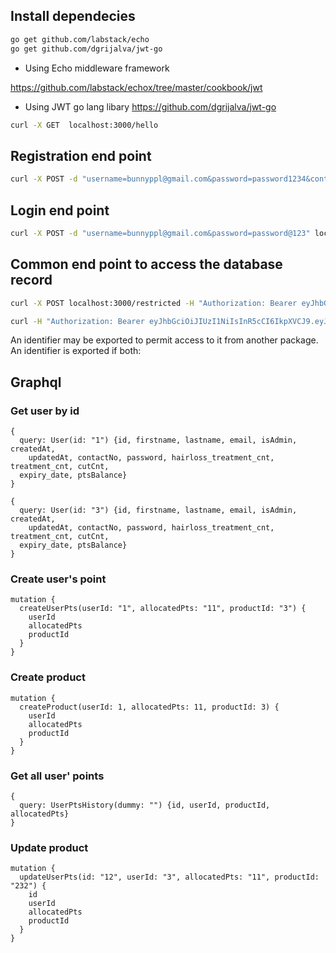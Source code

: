 ## Install dependecies

```bash
go get github.com/labstack/echo
go get github.com/dgrijalva/jwt-go
```

* Using Echo middleware framework

https://github.com/labstack/echox/tree/master/cookbook/jwt

* Using JWT go lang libary
https://github.com/dgrijalva/jwt-go

```bash
curl -X GET  localhost:3000/hello
```


## Registration end point
```bash
curl -X POST -d "username=bunnyppl@gmail.com&password=password1234&contactNo=12345678" localhost:3000/register -H "Content-Type: application/x-www-form-urlencoded"
```

## Login end point
```bash
curl -X POST -d "username=bunnyppl@gmail.com&password=password@123" localhost:3000/login -H "Content-Type: application/x-www-form-urlencoded"
```


## Common end point to access the database record
```bash
curl -X POST localhost:3000/restricted -H "Authorization: Bearer eyJhbGciOiJIUzI1NiIsInR5cCI6IkpXVCJ9.eyJhZG1pbiI6dHJ1ZSwiZXhwIjoxNTQyNTI4MTMyLCJuYW1lIjoiYnVubnlwcGxAZ21haWwuY29tIn0.K0NOmo2uEd10iKkhEy16gbPfZVfkT9KPLGVyXf7bkm4"
```

```bash
curl -H "Authorization: Bearer eyJhbGciOiJIUzI1NiIsInR5cCI6IkpXVCJ9.eyJhZG1pbiI6dHJ1ZSwiZXhwIjoxNTQyNTI4MTMyLCJuYW1lIjoiYnVubnlwcGxAZ21haWwuY29tIn0.K0NOmo2uEd10iKkhEy16gbPfZVfkT9KPLGVyXf7bkm4" -X POST -d '{ query: User(id: "1") { id, firstname, lastname }}' http://localhost:3000/restricted
```

An identifier may be exported to permit access to it from another package. An identifier is exported if both:

## Graphql
### Get user by id
```
{ 
  query: User(id: "1") {id, firstname, lastname, email, isAdmin, createdAt, 
  	updatedAt, contactNo, password, hairloss_treatment_cnt, treatment_cnt, cutCnt, 
  expiry_date, ptsBalance}
}

{ 
  query: User(id: "3") {id, firstname, lastname, email, isAdmin, createdAt, 
  	updatedAt, contactNo, password, hairloss_treatment_cnt, treatment_cnt, cutCnt, 
  expiry_date, ptsBalance}
}
```

### Create user's point

```
mutation {
  createUserPts(userId: "1", allocatedPts: "11", productId: "3") {
    userId
    allocatedPts
    productId
  }
}
```

### Create product

```
mutation {
  createProduct(userId: 1, allocatedPts: 11, productId: 3) {
    userId
    allocatedPts
    productId
  }
}
```

### Get all user' points 

```
{ 
  query: UserPtsHistory(dummy: "") {id, userId, productId, allocatedPts}
}
```

### Update product

```
mutation {
  updateUserPts(id: "12", userId: "3", allocatedPts: "11", productId: "232") {
    id
    userId
    allocatedPts
    productId
  }
}
```